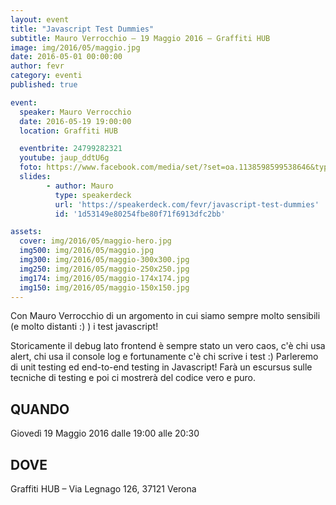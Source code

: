 ```yaml
---
layout: event
title: "Javascript Test Dummies"
subtitle: Mauro Verrocchio – 19 Maggio 2016 – Graffiti HUB
image: img/2016/05/maggio.jpg
date: 2016-05-01 00:00:00
author: fevr
category: eventi
published: true

event:
  speaker: Mauro Verrocchio
  date: 2016-05-19 19:00:00
  location: Graffiti HUB

  eventbrite: 24799282321
  youtube: jaup_ddtU6g
  foto: https://www.facebook.com/media/set/?set=oa.1138598599538646&type=3
  slides:
        - author: Mauro
          type: speakerdeck
          url: 'https://speakerdeck.com/fevr/javascript-test-dummies'
          id: '1d53149e80254fbe80f71f6913dfc2bb'

assets:
  cover: img/2016/05/maggio-hero.jpg
  img500: img/2016/05/maggio.jpg
  img300: img/2016/05/maggio-300x300.jpg
  img250: img/2016/05/maggio-250x250.jpg
  img174: img/2016/05/maggio-174x174.jpg
  img150: img/2016/05/maggio-150x150.jpg
---
```




Con Mauro Verrocchio di un argomento in cui siamo sempre molto sensibili (e molto distanti :) ) i test javascript!

Storicamente il debug lato frontend è sempre stato un vero caos, c'è chi usa alert,
chi usa il console log e fortunamente c'è chi scrive i test :)
Parleremo di unit testing ed end-to-end testing in Javascript!
Farà un escursus sulle tecniche di testing e poi ci mostrerà del codice vero e puro.

## QUANDO
Giovedì 19 Maggio 2016 dalle 19:00 alle 20:30

## DOVE
Graffiti HUB – Via Legnago 126, 37121 Verona